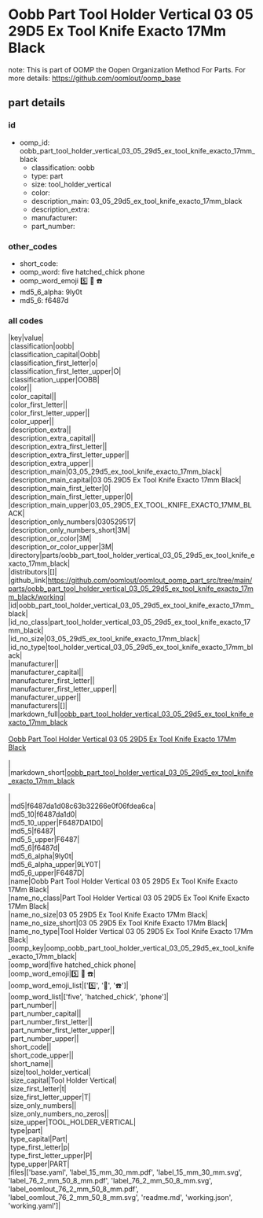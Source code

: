 # Oobb Part Tool Holder Vertical 03 05 29D5 Ex Tool Knife Exacto 17Mm Black  

note: This is part of OOMP the Oopen Organization Method For Parts. For more details: https://github.com/oomlout/oomp_base

##  part details





### id
* oomp_id: oobb_part_tool_holder_vertical_03_05_29d5_ex_tool_knife_exacto_17mm_black
  * classification: oobb
  * type: part
  * size: tool_holder_vertical
  * color: 
  * description_main: 03_05_29d5_ex_tool_knife_exacto_17mm_black
  * description_extra: 
  * manufacturer: 
  * part_number: 

### other_codes
* short_code: 
* oomp_word: five hatched_chick phone
* oomp_word_emoji :five: :hatched_chick: :phone:
* md5_6_alpha: 9ly0t
* md5_6: f6487d

### all codes 
|key|value|  
|classification|oobb|  
|classification_capital|Oobb|  
|classification_first_letter|o|  
|classification_first_letter_upper|O|  
|classification_upper|OOBB|  
|color||  
|color_capital||  
|color_first_letter||  
|color_first_letter_upper||  
|color_upper||  
|description_extra||  
|description_extra_capital||  
|description_extra_first_letter||  
|description_extra_first_letter_upper||  
|description_extra_upper||  
|description_main|03_05_29d5_ex_tool_knife_exacto_17mm_black|  
|description_main_capital|03 05.29D5 Ex Tool Knife Exacto 17mm Black|  
|description_main_first_letter|0|  
|description_main_first_letter_upper|0|  
|description_main_upper|03_05_29D5_EX_TOOL_KNIFE_EXACTO_17MM_BLACK|  
|description_only_numbers|030529517|  
|description_only_numbers_short|3M|  
|description_or_color|3M|  
|description_or_color_upper|3M|  
|directory|parts/oobb_part_tool_holder_vertical_03_05_29d5_ex_tool_knife_exacto_17mm_black|  
|distributors|[]|  
|github_link|https://github.com/oomlout/oomlout_oomp_part_src/tree/main/parts/oobb_part_tool_holder_vertical_03_05_29d5_ex_tool_knife_exacto_17mm_black/working|  
|id|oobb_part_tool_holder_vertical_03_05_29d5_ex_tool_knife_exacto_17mm_black|  
|id_no_class|part_tool_holder_vertical_03_05_29d5_ex_tool_knife_exacto_17mm_black|  
|id_no_size|03_05_29d5_ex_tool_knife_exacto_17mm_black|  
|id_no_type|tool_holder_vertical_03_05_29d5_ex_tool_knife_exacto_17mm_black|  
|manufacturer||  
|manufacturer_capital||  
|manufacturer_first_letter||  
|manufacturer_first_letter_upper||  
|manufacturer_upper||  
|manufacturers|[]|  
|markdown_full|[oobb_part_tool_holder_vertical_03_05_29d5_ex_tool_knife_exacto_17mm_black](https://github.com/oomlout/oomlout_oomp_part_src/tree/main/parts/oobb_part_tool_holder_vertical_03_05_29d5_ex_tool_knife_exacto_17mm_black/working)<br>[](https://github.com/oomlout/oomlout_oomp_part_src/tree/main/parts/oobb_part_tool_holder_vertical_03_05_29d5_ex_tool_knife_exacto_17mm_black/working)<br>[Oobb Part Tool Holder Vertical 03 05 29D5 Ex Tool Knife Exacto 17Mm Black](https://github.com/oomlout/oomlout_oomp_part_src/tree/main/parts/oobb_part_tool_holder_vertical_03_05_29d5_ex_tool_knife_exacto_17mm_black/working)<br><br>|  
|markdown_short|[oobb_part_tool_holder_vertical_03_05_29d5_ex_tool_knife_exacto_17mm_black](https://github.com/oomlout/oomlout_oomp_part_src/tree/main/parts/oobb_part_tool_holder_vertical_03_05_29d5_ex_tool_knife_exacto_17mm_black/working)<br><br>|  
|md5|f6487da1d08c63b32266e0f06fdea6ca|  
|md5_10|f6487da1d0|  
|md5_10_upper|F6487DA1D0|  
|md5_5|f6487|  
|md5_5_upper|F6487|  
|md5_6|f6487d|  
|md5_6_alpha|9ly0t|  
|md5_6_alpha_upper|9LY0T|  
|md5_6_upper|F6487D|  
|name|Oobb Part Tool Holder Vertical 03 05 29D5 Ex Tool Knife Exacto 17Mm Black|  
|name_no_class|Part Tool Holder Vertical 03 05 29D5 Ex Tool Knife Exacto 17Mm Black|  
|name_no_size|03 05 29D5 Ex Tool Knife Exacto 17Mm Black|  
|name_no_size_short|03 05 29D5 Ex Tool Knife Exacto 17Mm Black|  
|name_no_type|Tool Holder Vertical 03 05 29D5 Ex Tool Knife Exacto 17Mm Black|  
|oomp_key|oomp_oobb_part_tool_holder_vertical_03_05_29d5_ex_tool_knife_exacto_17mm_black|  
|oomp_word|five hatched_chick phone|  
|oomp_word_emoji|:five: :hatched_chick: :phone:|  
|oomp_word_emoji_list|[':five:', ':hatched_chick:', ':phone:']|  
|oomp_word_list|['five', 'hatched_chick', 'phone']|  
|part_number||  
|part_number_capital||  
|part_number_first_letter||  
|part_number_first_letter_upper||  
|part_number_upper||  
|short_code||  
|short_code_upper||  
|short_name||  
|size|tool_holder_vertical|  
|size_capital|Tool Holder Vertical|  
|size_first_letter|t|  
|size_first_letter_upper|T|  
|size_only_numbers||  
|size_only_numbers_no_zeros||  
|size_upper|TOOL_HOLDER_VERTICAL|  
|type|part|  
|type_capital|Part|  
|type_first_letter|p|  
|type_first_letter_upper|P|  
|type_upper|PART|  
|files|['base.yaml', 'label_15_mm_30_mm.pdf', 'label_15_mm_30_mm.svg', 'label_76_2_mm_50_8_mm.pdf', 'label_76_2_mm_50_8_mm.svg', 'label_oomlout_76_2_mm_50_8_mm.pdf', 'label_oomlout_76_2_mm_50_8_mm.svg', 'readme.md', 'working.json', 'working.yaml']|  
